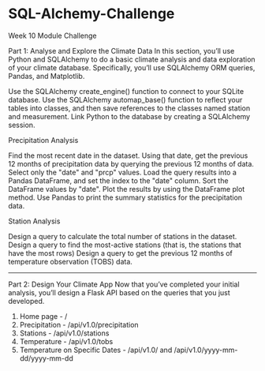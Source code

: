 # SQL-Alchemy-Challenge
Week 10 Module Challenge

Part 1: Analyse and Explore the Climate Data
In this section, you’ll use Python and SQLAlchemy to do a basic climate analysis and data exploration of your climate database. Specifically, you’ll use SQLAlchemy ORM queries, Pandas, and Matplotlib.

Use the SQLAlchemy create_engine() function to connect to your SQLite database.
Use the SQLAlchemy automap_base() function to reflect your tables into classes, and then save references to the classes named station and measurement.
Link Python to the database by creating a SQLAlchemy session.

Precipitation Analysis

Find the most recent date in the dataset.
Using that date, get the previous 12 months of precipitation data by querying the previous 12 months of data.
Select only the "date" and "prcp" values.
Load the query results into a Pandas DataFrame, and set the index to the "date" column.
Sort the DataFrame values by "date".
Plot the results by using the DataFrame plot method.
Use Pandas to print the summary statistics for the precipitation data.

Station Analysis

Design a query to calculate the total number of stations in the dataset.
Design a query to find the most-active stations (that is, the stations that have the most rows)
Design a query to get the previous 12 months of temperature observation (TOBS) data.

------------------------------------------------------------------------
Part 2: Design Your Climate App
Now that you’ve completed your initial analysis, you’ll design a Flask API based on the queries that you just developed.
1. Home page - /
2. Precipitation - /api/v1.0/precipitation
3. Stations - /api/v1.0/stations
4. Temperature - /api/v1.0/tobs
5. Temperature on Specific Dates - /api/v1.0/<start> and /api/v1.0/yyyy-mm-dd/yyyy-mm-dd
